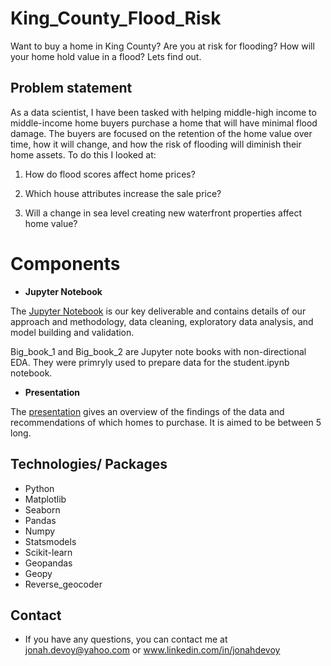 # King_County_Flood_Risk
Want to buy a home in King County? Are you at risk for flooding? How will your home hold value in a flood? Lets find out.


## Problem statement

As a data scientist, I have been tasked with helping middle-high income to middle-income home buyers purchase a home that will have minimal flood damage. The buyers are focused on the retention of the home value over time, how it will change, and how the risk of flooding will diminish their home assets.
To do this I looked at: 

1.  How do flood scores affect home prices?

2. Which house attributes increase the sale price?

3. Will a change in sea level creating new waterfront properties affect home value?


# Components

* **Jupyter Notebook**

The [Jupyter Notebook](https://github.com/jj862/King_County_Flood_Risk/edit/main/README.md) is our key deliverable and contains details of our approach and methodology, data cleaning, exploratory data analysis, and model building and validation. 

 Big_book_1 and Big_book_2 are Jupyter note books with non-directional EDA. They were primryly used to prepare data for the student.ipynb notebook. 

* **Presentation**

The [presentation](https://github.com/jj862/King_County_Flood_Risk/blob/main/Your%20big%20idea.pdf) gives an overview of the findings of the data and recommendations of which homes to purchase.  It is aimed to be between 5  long.


## Technologies/ Packages

* Python 
* Matplotlib
* Seaborn 
* Pandas 
* Numpy
* Statsmodels 
* Scikit-learn 
* Geopandas 
* Geopy 
* Reverse_geocoder

## Contact

* If you have any questions, you can contact me at jonah.devoy@yahoo.com or www.linkedin.com/in/jonahdevoy

